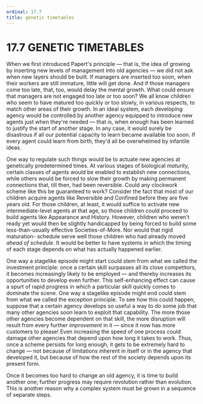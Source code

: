 ```yaml
---
ordinal: 17.7
title: genetic timetables
---
```


# 17.7 GENETIC TIMETABLES 

<p>When we first introduced Papert's principle &mdash; that is, the idea of growing by inserting new levels of management into old agencies &mdash; we did not ask when new layers should be built. If managers are inserted too soon, when their workers are still immature, little will get done. And if those managers come too late, that, too, would delay the mental growth. What could ensure that managers are not engaged too late or too soon? We all know children who seem to have matured too quickly or too slowly, in various respects, to match other areas of their growth. In an ideal system, each developing agency would be controlled by another agency equipped to introduce new agents just when they're needed &mdash; that is, when enough has been learned to justify the start of another stage. In any case, it would surely be disastrous if all our potential capacity to learn became available too soon. If every agent could learn from birth, they'd all be overwhelmed by infantile ideas.</p>
<p>One way to regulate such things would be to actuate new agencies at genetically predetermined times. At various stages of biological <em>maturity,</em> certain classes of agents would be enabled to establish new connections, while others would be forced to slow their growth by making permanent connections that, till then, had been reversible. Could any clockwork scheme like this be guaranteed to work? Consider the fact that most of our children acquire agents like Reversible and Confined before they are five years old. For those children, at least, it would suffice to activate new intermediate-level agents at that age, so those children could proceed to build agents like Appearance and History. However, children who weren't ready yet would then be slightly handicapped by being forced to build some less-than-usually effective Societies-of-More. Nor would that rigid maturation- schedule serve well those children who had already moved <em>ahead of schedule.</em> It would be better to have systems in which the timing of each stage depends on what has actually happened earlier.</p>
<p>One way a stagelike episode might start could stem from what we called the investment principle: once a certain skill surpasses all its close competitors, it becomes increasingly likely to be employed &mdash; and thereby increases its opportunities to develop even further. This self-enhancing effect can cause a spurt of rapid progress in which a particular skill quickly comes to dominate the scene. One way a stagelike episode might end could stem from what we called the exception principle. To see how this could happen, suppose that a certain agency develops so useful a way to do some job that many other agencies soon learn to exploit that capability. The more those other agencies become dependent on that skill, the more disruption will result from every further <em>improvement</em> in it &mdash; since it now has more customers to please! Even increasing the speed of one process could damage other agencies that depend upon how long it takes to work. Thus, once a scheme persists for long enough, it gets to be extremely hard to change &mdash; not because of limitations inherent in itself or in the agency that developed it, but because of how the rest of the society depends upon its present form.</p>
<p>Once it becomes too hard to change an old agency, it is time to build another one; further progress may require revolution rather than evolution. This is another reason why a complex system must be grown in a sequence of separate steps.</p>